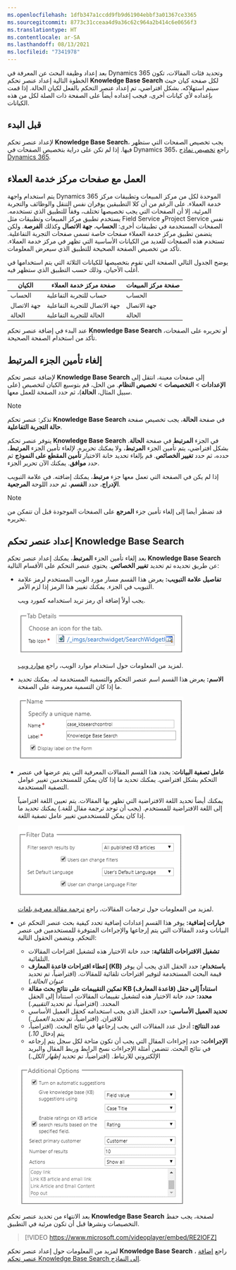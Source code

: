 ```yaml
---
ms.openlocfilehash: 1dfb347a1ccdd9fb9d61904ebbf3a01367ce3365
ms.sourcegitcommit: 8773c31cceaa4d9a36c62c964a2b414c6e0656f3
ms.translationtype: HT
ms.contentlocale: ar-SA
ms.lasthandoff: 08/13/2021
ms.locfileid: "7341978"
---
```

بعد إعداد وظيفة البحث عن المعرفة في Dynamics 365 وتحديد فئات المقالات، تكون الخطوة التالية إعداد عنصر تحكم **Knowledge Base Search** لكل صفحة كيان حيث سيتم استهلاكه. بشكل افتراضي، تم إعداد عنصر التحكم بالفعل لكيان الحالة. إذا قمت بإعداده لأي كيانات أخرى، فيجب إعداده أيضاً على الصفحة ذات الصلة لكل من هذه الكيانات.

## <a name="before-you-begin"></a>قبل البدء

لإعداد عنصر تحكم **Knowledge Base Search**، يجب تخصيص الصفحات التي ستظهر فيها. إذا لم تكن على دراية بتخصيص الصفحات في Dynamics 365، راجع [تخصيص نماذج Dynamics 365](/dynamics365/customer-engagement/customize/create-design-forms).

## <a name="working-with-customer-service-hub-pages"></a>العمل مع صفحات مركز خدمة العملاء

يتم استخدام واجهة Dynamics 365 الموحدة لكل من مركز المبيعات وتطبيقات مركز خدمة العملاء. على الرغم من أن كلا التطبيقين يوفران نفس التنقل والوظائف والتجربة المرئية، إلا أن الصفحات التي يجب تخصيصها تختلف، وفقاً للتطبيق الذي تستخدمه. يستخدم تطبيق مركز المبيعات وتطبيقات مثل Field Service وProject Service نفس الصفحات المستخدمة في تطبيقات أخرى: **الحساب**، **جهة الاتصال** وكذلك **الفرصة**. ولكن يتضمن تطبيق مركز خدمة العملاء صفحات خاصة تسمى صفحات التجربة التفاعلية. تستخدم هذه الصفحات للعديد من الكيانات الأساسية التي تظهر في مركز خدمة العملاء. تأكد من تخصيص الصفحة الصحيحة للتطبيق الذي سيعرض المعلومات.

يوضح الجدول التالي الصفحة التي تقوم بتخصيصها للكيانات الثلاثة التي يتم استخدامها في أغلب الأحيان، وذلك حسب التطبيق الذي ستظهر فيه.

| الكيان  | صفحة مركز خدمة العملاء          | صفحة مركز المبيعات |
|---------|------------------------------------|----------------|
| الحساب | حساب للتجربة التفاعلية | الحساب        |
| ‏‫جهة الاتصال‬ | جهة الاتصال للتجربة التفاعلية | ‏‫جهة الاتصال‬        |
| الحالة    | الحالة للتجربة التفاعلية    | الحالة           |

عند البدء في إضافة عنصر تحكم **Knowledge Base Search** أو تحريره على الصفحات، تأكد من استخدام الصفحة الصحيحة.

## <a name="unlocking-the-related-pane"></a>إلغاء تأمين الجزء المرتبط

لإضافة عنصر تحكم **Knowledge Base Search** إلى صفحات معينة، انتقل إلى **الإعدادات** \> **التخصيصات** \> **تخصيص النظام**. من الحل، قم بتوسيع الكيان لتخصيص (على سبيل المثال، **الحالة**)، ثم حدد الصفحة للعمل معها. 

> [!NOTE] 
> تذكر: عنصر تحكم **Knowledge Base Search** في صفحة **الحالة**، يجب تخصيص صفحة **حالة التجربة التفاعلية**.

يتوفر عنصر تحكم **Knowledge Base Search** في الجزء **المرتبط** في صفحة **الحالة**. بشكل افتراضي، يتم تأمين الجزء **المرتبط**، ولا يمكنك تحريره. لإلغاء تأمين الجزء **المرتبط**، حدده، ثم حدد **تغيير الخصائص**. قم بإلغاء تحديد خانة الاختيار **تأمين المقطع على النموذج** ثم حدد **موافق**. يمكنك الآن تحرير الجزء.

إذا لم يكن في الصفحة التي تعمل معها جزء **مرتبط**، يمكنك إضافته. في علامة التبويب **الإدراج‬‏‫**، حدد **القسم**، ثم حدد اللوحة **المرجعية‬**.

> [!NOTE] 
> قد تضطر أيضا إلى إلغاء تأمين جزء **المرجع** على الصفحات الموجودة قبل أن تتمكن من تحريره.

## <a name="setting-up-the-knowledge-base-search-control"></a>إعداد عنصر تحكم Knowledge Base Search

بعد إلغاء تأمين الجزء **المرتبط**، يمكنك إعداد عنصر تحكم **Knowledge Base Search** عن طريق تحديده ثم تحديد **تغيير الخصائص**. يحتوي عنصر التحكم على الأقسام التالية:

- **تفاصيل علامة التبويب:** يعرض هذا القسم مسار مورد الويب المستخدم لرمز علامة التبويب في الجزء. يمكنك تغيير هذا الرمز إذا لزم الأمر.

   يجب أولاً إضافة أي رمز تريد استخدامه كمورد ويب.

   ![لقطة شاشة لقسم تفاصيل علامة التبويب مع مجموعة الرموز.](../media/RC-Unit3-1.png)

   لمزيد من المعلومات حول استخدام موارد الويب، راجع [موارد ويب](/dynamics365/customer-engagement/developer/web-resources).

- **الاسم:** يعرض هذا القسم اسم عنصر التحكم والتسمية المستخدمة له. يمكنك تحديد ما إذا كان التسمية معروضة على الصفحة.

   ![لقطة شاشة لقسم الاسم مع اسم عنصر التحكم.](../media/RC-Unit3-2.png)

- **عامل تصفية البيانات**: يحدد هذا القسم المقالات المعرفية التي يتم عرضها في عنصر التحكم بشكل افتراضي. يمكنك تحديد ما إذا كان يمكن للمستخدمين تغيير عوامل التصفية المستخدمة.

   يمكنك أيضاً تحديد اللغة الافتراضية التي تظهر بها المقالات. يتم تعيين اللغة افتراضياً إلى اللغة الافتراضية للمستخدم. (يجب أن توجد ترجمة مقال للغة.) يمكنك تحديد ما إذا كان يمكن للمستخدمين تغيير عامل تصفية اللغة.

   ![لقطة شاشة لقسم عامل تصفية البيانات مع البيانات التي تم ملؤها.](../media/RC-Unit3-3.png)

   لمزيد من المعلومات حول ترجمات المقالات، راجع [ترجمة مقالة معرفية بلغات](/dynamics365/customer-engagement/customer-service/customer-service-hub-user-guide-knowledge-article#translate-a-knowledge-article-in-multiple-languages).

- **خيارات إضافية:** يوفر هذا القسم إعدادات إضافية تحدد كيفية بحث عنصر التحكم عن البيانات وعدد المقالات التي يتم إرجاعها والإجراءات المتوفرة للمستخدمين في عنصر التحكم. ويتضمن الحقول التالية:

    - **تشغيل الاقتراحات التلقائية:** حدد خانة الاختيار هذه لتشغيل اقتراحات المقالات التلقائية.
    - **إعطاء اقتراحات قاعدة المعارف (KB) باستخدام:** حدد الحقل الذي يجب أن يوفر قيمة البحث المستخدمة لتوفير اقتراحات تلقائية للمقالات. (افتراضياً، تم تحديد *عنوان الحالة*.)
    - **تمكين التقييمات على نتائج بحث مقالة KB (قاعدة المعارف) استناداً إلى حقل محدد:** حدد خانة الاختيار هذه لتشغيل تقييمات المقالات، استناداً إلى الحقل المحدد. (افتراضياً، تم تحديد *التقييم*.)
    - **تحديد العميل الأساسي:** حدد الحقل الذي يجب استخدامه كحقل العميل الأساسي للاقتران. (افتراضياً، تم تحديد *العميل*.)
    - **عدد النتائج:** أدخل عدد المقالات التي يجب إرجاعها في نتائج البحث. (افتراضياً، يتم إدخال *10*.)
    - **الإجراءات:** حدد إجراءات المقال التي يجب أن تكون متاحة لكل سجل يتم إرجاعه في نتائج البحث. تتضمن أمثلة الإجراءات نسخ الرابط وربط المقال والبريد الإلكتروني للارتباط. (افتراضياً، تم تحديد *إظهار الكل*.)

   ![لقطة شاشة لقسم الخيارات الإضافية.](../media/RC-Unit3-4.png)

بعد الانتهاء من تحديد عنصر تحكم **Knowledge Base Search** لصفحة، يجب حفظ التخصيصات ونشرها قبل أن تكون مرئية في التطبيق.

> [!VIDEO https://www.microsoft.com/videoplayer/embed/RE2IOFZ]

لمزيد من المعلومات حول إعداد عنصر تحكم **Knowledge Base Search** ، راجع [إضافة عنصر تحكم Knowledge Base Search إلى النماذج](/dynamics365/customer-engagement/customer-service/add-knowledge-base-search-control-forms).
